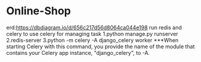 # Online-Shop
erd:https://dbdiagram.io/d/656c217d56d8064ca044e198
run redis and celery to use celery for managing task
1.python manage.py runserver
2.redis-server
3.python -m celery -A django_celery worker  ***When starting Celery with this command, you provide the name of the module that contains your Celery app instance, "django_celery", to -A.
